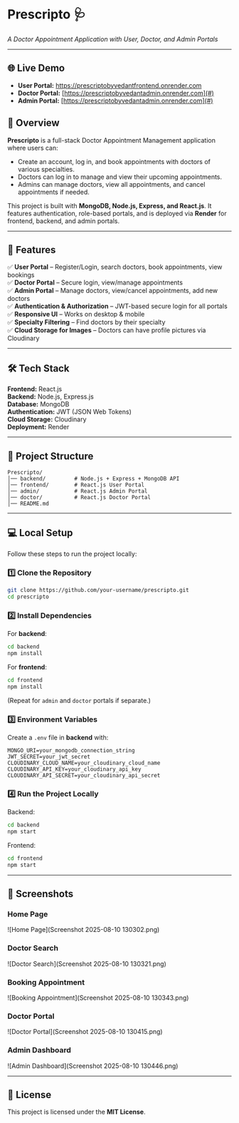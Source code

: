 # Prescripto 🩺
*A Doctor Appointment Application with User, Doctor, and Admin Portals*

---

## 🌐 Live Demo
- **User Portal:** [ https://prescriptobyvedantfrontend.onrender.com ](#)  
- **Doctor Portal:** [https://prescriptobyvedantadmin.onrender.com](#)  
- **Admin Portal:** [https://prescriptobyvedantadmin.onrender.com](#)  

## 📌 Overview
**Prescripto** is a full-stack Doctor Appointment Management application where users can:
- Create an account, log in, and book appointments with doctors of various specialties.
- Doctors can log in to manage and view their upcoming appointments.
- Admins can manage doctors, view all appointments, and cancel appointments if needed.

This project is built with **MongoDB, Node.js, Express, and React.js**. It features authentication, role-based portals, and is deployed via **Render** for frontend, backend, and admin portals.

---

## 🚀 Features
✅ **User Portal** – Register/Login, search doctors, book appointments, view bookings  
✅ **Doctor Portal** – Secure login, view/manage appointments  
✅ **Admin Portal** – Manage doctors, view/cancel appointments, add new doctors  
✅ **Authentication & Authorization** – JWT-based secure login for all portals  
✅ **Responsive UI** – Works on desktop & mobile  
✅ **Specialty Filtering** – Find doctors by their specialty  
✅ **Cloud Storage for Images** – Doctors can have profile pictures via Cloudinary  

---

## 🛠 Tech Stack
**Frontend:** React.js  
**Backend:** Node.js, Express.js  
**Database:** MongoDB  
**Authentication:** JWT (JSON Web Tokens)  
**Cloud Storage:** Cloudinary  
**Deployment:** Render  

---

## 📂 Project Structure
```
Prescripto/
│── backend/         # Node.js + Express + MongoDB API
│── frontend/        # React.js User Portal
│── admin/           # React.js Admin Portal
│── doctor/          # React.js Doctor Portal
│── README.md
```

---

## 💻 Local Setup
Follow these steps to run the project locally:

### 1️⃣ Clone the Repository
```bash
git clone https://github.com/your-username/prescripto.git
cd prescripto
```

### 2️⃣ Install Dependencies
For **backend**:
```bash
cd backend
npm install
```

For **frontend**:
```bash
cd frontend
npm install
```

(Repeat for `admin` and `doctor` portals if separate.)

### 3️⃣ Environment Variables
Create a `.env` file in **backend** with:
```
MONGO_URI=your_mongodb_connection_string
JWT_SECRET=your_jwt_secret
CLOUDINARY_CLOUD_NAME=your_cloudinary_cloud_name
CLOUDINARY_API_KEY=your_cloudinary_api_key
CLOUDINARY_API_SECRET=your_cloudinary_api_secret
```

### 4️⃣ Run the Project Locally
Backend:
```bash
cd backend
npm start
```
Frontend:
```bash
cd frontend
npm start
```

---

## 📸 Screenshots
### Home Page
![Home Page](Screenshot 2025-08-10 130302.png)

### Doctor Search
![Doctor Search](Screenshot 2025-08-10 130321.png)

### Booking Appointment
![Booking Appointment](Screenshot 2025-08-10 130343.png)

### Doctor Portal
![Doctor Portal](Screenshot 2025-08-10 130415.png)

### Admin Dashboard
![Admin Dashboard](Screenshot 2025-08-10 130446.png)

---

## 📜 License
This project is licensed under the **MIT License**.
